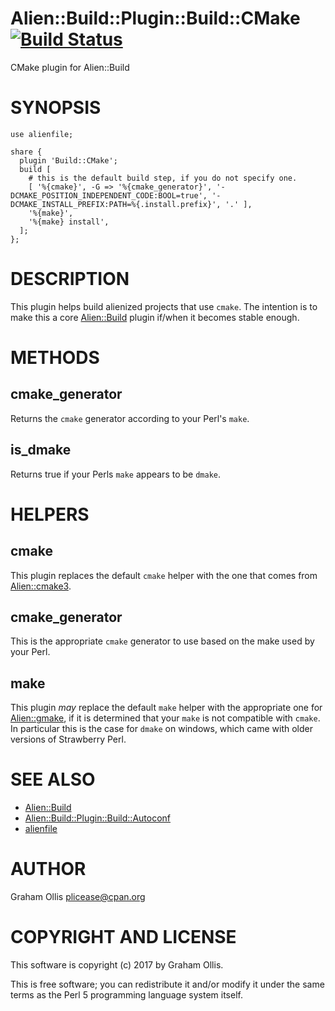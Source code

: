 # Alien::Build::Plugin::Build::CMake [![Build Status](https://secure.travis-ci.org/plicease/Alien-Build-Plugin-Build-CMake.png)](http://travis-ci.org/plicease/Alien-Build-Plugin-Build-CMake)

CMake plugin for Alien::Build

# SYNOPSIS

    use alienfile;
    
    share {
      plugin 'Build::CMake';
      build [
        # this is the default build step, if you do not specify one.
        [ '%{cmake}', -G => '%{cmake_generator}', '-DCMAKE_POSITION_INDEPENDENT_CODE:BOOL=true', '-DCMAKE_INSTALL_PREFIX:PATH=%{.install.prefix}', '.' ],
        '%{make}',
        '%{make} install',
      ];
    };

# DESCRIPTION

This plugin helps build alienized projects that use `cmake`.
The intention is to make this a core [Alien::Build](https://metacpan.org/pod/Alien::Build) plugin if/when
it becomes stable enough.

# METHODS

## cmake\_generator

Returns the `cmake` generator according to your Perl's `make`.

## is\_dmake

Returns true if your Perls `make` appears to be `dmake`.

# HELPERS

## cmake

This plugin replaces the default `cmake` helper with the one that comes from [Alien::cmake3](https://metacpan.org/pod/Alien::cmake3).

## cmake\_generator

This is the appropriate `cmake` generator to use based on the make used by your Perl.

## make

This plugin _may_ replace the default `make` helper with the appropriate one for [Alien::gmake](https://metacpan.org/pod/Alien::gmake),
if it is determined that your `make` is not compatible with `cmake`.  In particular this is
the case for `dmake` on windows, which came with older versions of Strawberry Perl.

# SEE ALSO

- [Alien::Build](https://metacpan.org/pod/Alien::Build)
- [Alien::Build::Plugin::Build::Autoconf](https://metacpan.org/pod/Alien::Build::Plugin::Build::Autoconf)
- [alienfile](https://metacpan.org/pod/alienfile)

# AUTHOR

Graham Ollis <plicease@cpan.org>

# COPYRIGHT AND LICENSE

This software is copyright (c) 2017 by Graham Ollis.

This is free software; you can redistribute it and/or modify it under
the same terms as the Perl 5 programming language system itself.
